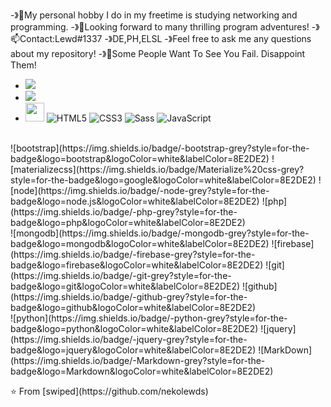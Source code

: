 -》🌙My personal hobby I do in my freetime is studying networking and programming.
-》🚀Looking forward to many thrilling program adventures!
-》📫Contact:Lewd#1337
-》DE,PH,ELSL
-》Feel free to ask me any questions about my repository!
-》🌌Some People Want To See You Fail. Disappoint Them!

- <a href="https://www.instagram.com/swipedXD/"><img src="https://img.shields.io/badge/instagram%20@swipedXD-DD2476?style=for-the-badge&logo=instagram&logoColor=white"/></a>
- <a href="https://www.twitter.com/198riseup/"><img src="https://img.shields.io/badge/twitter%20@198riseup-0D95E8?style=for-the-badge&logo=twitter&logoColor=white"/></a>
- <a href="https://altsec.cc/"><img height="30px" src="https://img.shields.io/badge/My%20Website:%20altsec.cc-8E2DE2?style=for-the-badge&logo=google%20chrome&logoColor=white"/></a>
![HTML5](https://img.shields.io/badge/html%205-grey?style=for-the-badge&logo=html5&logoColor=white&labelColor=8E2DE2)
![CSS3](https://img.shields.io/badge/css%203-grey?style=for-the-badge&logo=css3&logoColor=white&labelColor=8E2DE2)
![Sass](https://img.shields.io/badge/sass-grey?style=for-the-badge&logo=sass&logoColor=white&labelColor=8E2DE2)
![JavaScript](https://img.shields.io/badge/-JavaScript-grey?style=for-the-badge&logo=javascript&logoColor=white&labelColor=8E2DE2)
<br>
![bootstrap](https://img.shields.io/badge/-bootstrap-grey?style=for-the-badge&logo=bootstrap&logoColor=white&labelColor=8E2DE2)
![materializecss](https://img.shields.io/badge/Materialize%20css-grey?style=for-the-badge&logo=google&logoColor=white&labelColor=8E2DE2)
![node](https://img.shields.io/badge/-node-grey?style=for-the-badge&logo=node.js&logoColor=white&labelColor=8E2DE2)
![php](https://img.shields.io/badge/-php-grey?style=for-the-badge&logo=php&logoColor=white&labelColor=8E2DE2)
<br>
![mongodb](https://img.shields.io/badge/-mongodb-grey?style=for-the-badge&logo=mongodb&logoColor=white&labelColor=8E2DE2)
![firebase](https://img.shields.io/badge/-firebase-grey?style=for-the-badge&logo=firebase&logoColor=white&labelColor=8E2DE2)
![git](https://img.shields.io/badge/-git-grey?style=for-the-badge&logo=git&logoColor=white&labelColor=8E2DE2)
![github](https://img.shields.io/badge/-github-grey?style=for-the-badge&logo=github&logoColor=white&labelColor=8E2DE2)
<br>
![python](https://img.shields.io/badge/-python-grey?style=for-the-badge&logo=python&logoColor=white&labelColor=8E2DE2)
![jquery](https://img.shields.io/badge/-jquery-grey?style=for-the-badge&logo=jquery&logoColor=white&labelColor=8E2DE2)
![MarkDown](https://img.shields.io/badge/-Markdown-grey?style=for-the-badge&logo=Markdown&logoColor=white&labelColor=8E2DE2)

<p align="center">
</p>
⭐️ From [swiped](https://github.com/nekolewds)
